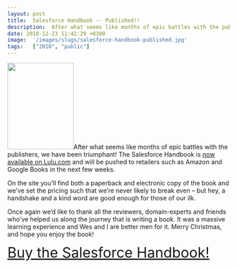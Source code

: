 ```yaml
---
layout: post
title:  Salesforce Handbook -- Published!!
description:  After what seems like months of epic battles with the publishers, we have been triumphant! The Salesforce Handbook is now available on Lulu.com and will be pushed to retailers such as Amazon and Google Books in the next few weeks. On the site you’ll find both a paperback and electronic copy of the book and we’ve set the pricing such that we’re never likely to break even – but hey, a handshake and a kind word are good enough for those of our ilk. Once again we’d like to thank all the reviewers, 
date: 2010-12-23 11:42:29 +0300
image:  '/images/slugs/salesforce-handbook-published.jpg'
tags:   ["2010", "public"]
---
```

<p><a href="http://res.cloudinary.com/blog-jeffdouglas-com/image/upload/v1400327905/salesforce-handbook-cover1_dcrwmd.png"><img src="http://res.cloudinary.com/blog-jeffdouglas-com/image/upload/v1400327905/salesforce-handbook-cover1_dcrwmd.png" alt="" title="salesforce-handbook-cover1.png" width="150" height="196" class="alignleft size-full wp-image-3277" /></a>After what seems like months of epic battles with the publishers, we have been triumphant! The Salesforce Handbook is <a href="http://www.lulu.com/spotlight/salesforcehandbook" target="_blank">now available on Lulu.com</a> and will be pushed to retailers such as Amazon and Google Books in the next few weeks.</p>
<p>On the site you’ll find both a paperback and electronic copy of the book and we’ve set the pricing such that we’re never likely to break even – but hey, a handshake and a kind word are good enough for those of our ilk.</p>
<p>Once again we’d like to thank all the reviewers, domain-experts and friends who’ve helped us along the journey that is writing a book. It was a massive learning experience and Wes and I are better men for it. Merry Christmas, and hope you enjoy the book!</p>
<p><a href="http://www.lulu.com/spotlight/salesforcehandbook" target="_blank" style="font-size:24pt">Buy the Salesforce Handbook!</a></p>

